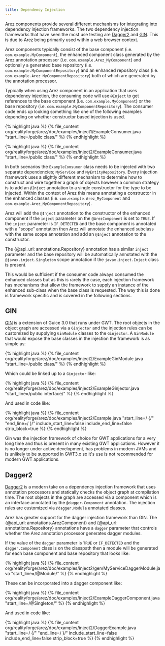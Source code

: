 ```yaml
---
title: Dependency Injection
---
```


Arez components provide several different mechanisms for integrating into dependency injection
frameworks. The two dependency injection frameworks that have seen the most use testing are
[Dagger2](https://google.github.io/dagger) and [GIN](https://code.google.com/archive/p/google-gin/).
This is due to Arez being primarily used within a web browser context.

Arez components typically consist of the base component (i.e. `com.example.MyComponent`), the enhanced
component class generated by the Arez annotation processor (i.e. `com.example.Arez_MyComponent`)
and optionally a generated base repository (i.e. `com.example.MyComponentRepository`) and an enhanced
repository class (i.e. `com.example.Arez_MyComponentRepository`) both of which are generated by
the annotation processor.

Typically when using Arez component in an application that uses dependency injection, the consuming
code will use `@Inject` to get references to the base component (i.e. `com.example.MyComponent`) or
the base repository (i.e. `com.example.MyComponentRepository`). The consumer code ends up looking
something like one of the following examples depending on whether constructor based injection is used.

{% highlight java %}
{% file_content org/realityforge/arez/doc/examples/inject1/ExampleConsumer.java "start_line=/public class/" %}
{% endhighlight %}

{% highlight java %}
{% file_content org/realityforge/arez/doc/examples/inject2/ExampleConsumer.java "start_line=/public class/" %}
{% endhighlight %}

In both scenarios the `ExampleConsumer` class needs to be injected with two separate dependencies; `MyService`
and `MyEntityRepository`. Every injection framework uses a slightly different mechanism to determine how to
construct and wire together a graph of objects however a common strategy is to add an `@Inject` annotation to
a single constructor for the type to be injected. Within the context of Arez this means annotating a constructor
in the enhanced classes (i.e. `com.example.Arez_MyComponent` and `com.example.Arez_MyComponentRepository`).

Arez will add the `@Inject` annotation to the constructor of the enhanced component if the `inject` parameter
on the `@ArezComponent` is set to `TRUE`. If the `inject` parameter is `IF_DETECTED` and the base component is
annotated with a "scope" annotation then Arez will annotate the enhanced subclass with the same scope annotation
and add an `@Inject` annotation to the constructor.

The {@api_url: annotations.Repository} annotation has a similar `inject` parameter and the base repository will
be automatically annotated with the `@javax.inject.Singleton` scope annotation if the `javax.inject.Inject` class
is present.

This would be sufficient if the consumer code always consumed the enhanced classes but as this is rarely the
case, each injection framework has mechanisms that allow the framework to supply an instance of the enhanced
sub-class when the base class is requested. The way this is done is framework specific and is covered in the
following sections.

## GIN

[GIN](https://code.google.com/archive/p/google-gin/) is a extension of Guice 3.0 that runs under GWT. The root
objects in the object graph are accessed via a `Ginjector` and the injection rules can be customized by
supplying `GinModule` classes to the `Ginjector`. A `GinModule` that would expose the base classes in the
injection the framework is as simple as:

{% highlight java %}
{% file_content org/realityforge/arez/doc/examples/inject2/ExampleGinModule.java "start_line=/public class/" %}
{% endhighlight %}

Which could be linked up to a `Ginjector` like:

{% highlight java %}
{% file_content org/realityforge/arez/doc/examples/inject2/ExampleGinjector.java "start_line=/public interface/" %}
{% endhighlight %}

And used in code like:

{% highlight java %}
{% file_content org/realityforge/arez/doc/examples/inject2/Example.java "start_line=/  {/" "end_line=/  }/" include_start_line=false include_end_line=false strip_block=true %}
{% endhighlight %}

Gin was the injection framework of choice for GWT applications for a very long time and thus is present in
many existing GWT applications. However it is no longer under active development, has problems in modern
JVMs and is unlikely to be supported in GWT3.x so it's use is not recommended for modern GWT applications.

## Dagger2

[Dagger2](https://google.github.io/dagger) is a modern take on a dependency injection framework that uses annotation
processors and statically checks the object graph at compilation time. The root objects in the graph are accessed via
a component which is an interface annotated by the `@dagger.Component` annotation. The injection rules are customized
via `@dagger.Module` annotated classes.

Arez has greater support for the dagger injection framework than GIN. The {@api_url: annotations.ArezComponent}
and {@api_url: annotations.Repository} annotations have a `dagger` parameter that controls whether the Arez
annotation processor generates dagger modules.

If the value of the `dagger` parameter is `TRUE` or `IF_DETECTED` and the `dagger.Component` class is on the
classpath then a module will be generated for each base component and base repository that looks like:

{% highlight java %}
{% file_content org/realityforge/arez/doc/examples/inject2/gen/MyServiceDaggerModule.java "start_line=/@Module/" %}
{% endhighlight %}

These can be incorporated into a dagger component like:

{% highlight java %}
{% file_content org/realityforge/arez/doc/examples/inject2/ExampleDaggerComponent.java "start_line=/@Singleton/" %}
{% endhighlight %}

And used in code like:

{% highlight java %}
{% file_content org/realityforge/arez/doc/examples/inject2/DaggerExample.java "start_line=/  {/" "end_line=/  }/" include_start_line=false include_end_line=false strip_block=true %}
{% endhighlight %}

